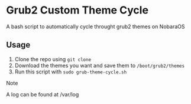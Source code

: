 # Grub2 Custom Theme Cycle
A bash script to automatically cycle throught grub2 themes on NobaraOS

## Usage
1. Clone the repo using `git clone`
2. Download the themes you want and save them to `/boot/grub2/themes`
3. Run this script with `sudo grub-theme-cycle.sh`

> [!NOTE]
> A log can be found at /var/log 
